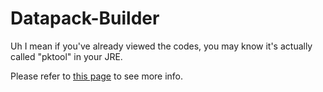 # Datapack-Builder

Uh I mean if you've already viewed the codes, you may know it's actually called "pktool" in your JRE.

Please refer to [this page][m] to see more info.

[m]: https://dogeon188.github.io/blog/earthjava
